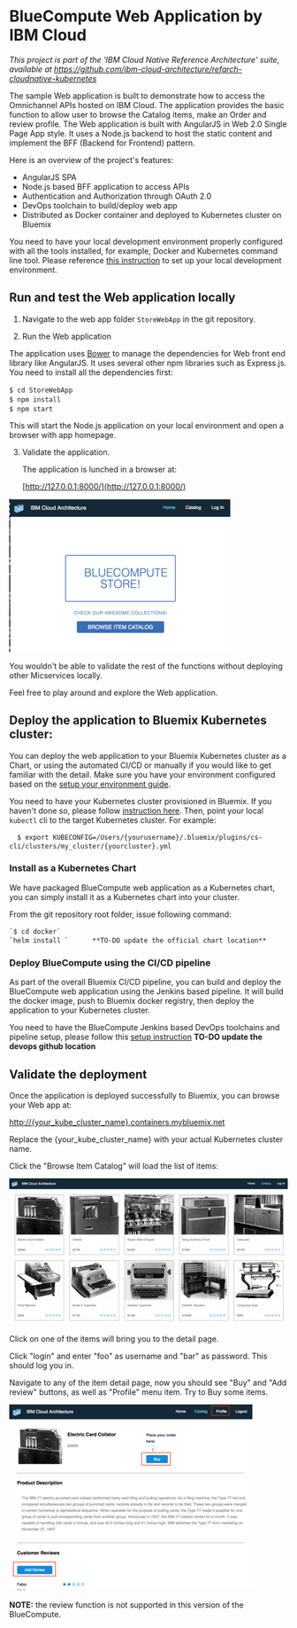 # BlueCompute Web Application by IBM Cloud

*This project is part of the 'IBM Cloud Native Reference Architecture' suite, available at
https://github.com/ibm-cloud-architecture/refarch-cloudnative-kubernetes*

The sample Web application is built to demonstrate how to access the Omnichannel APIs hosted on IBM Cloud. The application provides the basic function to allow user to browse the Catalog items, make an Order and review profile. The Web application is built with AngularJS in Web 2.0 Single Page App style. It uses a Node.js backend to host the static content and implement the BFF (Backend for Frontend) pattern.

Here is an overview of the project's features:
- AngularJS SPA
- Node.js based BFF application to access APIs
- Authentication and Authorization through OAuth 2.0
- DevOps toolchain to build/deploy web app
- Distributed as Docker container and deployed to Kubernetes cluster on Bluemix

You need to have your local development environment properly configured with all the tools installed, for example, Docker and Kubernetes command line tool. Please reference [this instruction](https://github.com/ibm-cloud-architecture/refarch-cloudnative-kubernetes/tree/kube-int#step-1-environment-setup) to set up your local development environment.

## Run and test the Web application locally

1. Navigate to the web app folder `StoreWebApp` in the git repository.

2. Run the Web application

  The application uses [Bower](https://bower.io/) to manage the dependencies for Web front end library like AngularJS. It uses several other npm libraries such as Express.js. You need to install all the dependencies first:

   `$ cd StoreWebApp`  
   `$ npm install`  
   `$ npm start`    

   This will start the Node.js application on your local environment and open a browser with app homepage.

3. Validate the application.

   The application is lunched in a browser at:

   [http://127.0.0.1:8000/](http://127.0.0.1:8000/)

  ![BlueCompute List](static/imgs/bluecompute_web_home.png?raw=true)

  You wouldn't be able to validate the rest of the functions without deploying other Micservices locally.


Feel free to play around and explore the Web application.

## Deploy the application to Bluemix Kubernetes cluster:

You can deploy the web application to your Bluemix Kubernetes cluster as a Chart, or using the automated CI/CD or manually if you would like to get familiar with the detail. Make sure you have your environment configured based on the [setup your environment guide](https://github.com/ibm-cloud-architecture/refarch-cloudnative-kubernetes/tree/kube-int#step-1-environment-setup).

You need to have your Kubernetes cluster provisioned in Bluemix. If you haven't done so, please follow [instruction here](https://github.com/ibm-cloud-architecture/refarch-cloudnative-kubernetes/tree/kube-int#step-2-provision-a-kubernetes-cluster-on-ibm-bluemix-container-service). Then, point your local `kubectl` cli to the target Kubernetes cluster. For example:

```
  $ export KUBECONFIG=/Users/{yourusername}/.bluemix/plugins/cs-cli/clusters/my_cluster/{yourcluster}.yml
```

### Install as a Kubernetes Chart

We have packaged BlueCompute web application as a Kubernetes chart, you can simply install it as a Kubernetes chart into your cluster.

From the git repository root folder, issue following command:

    `$ cd docker`  
    `helm install `      **TO-DO update the official chart location**

### Deploy BlueCompute using the CI/CD pipeline

As part of the overall Bluemix CI/CD pipeline, you can build and deploy the BlueCompute web application using the Jenkins based pipeline. It will build the docker image, push to Bluemix docker registry, then deploy the application to your Kubernetes cluster.

You need to have the BlueCompute Jenkins based DevOps toolchains and pipeline setup, please follow this [setup instruction]() **TO-DO update the devops github location**



## Validate the deployment


Once the application is deployed successfully to Bluemix, you can browse your Web app at:

[http://{your_kube_cluster_name}.containers.mybluemix.net](http://{your_kube_cluster_name}.containers.mybluemix.net)

Replace the {your_kube_cluster_name} with your actual Kubernetes cluster name.

Click the "Browse Item Catalog" will load the list of items:

![BlueCompute Detail](static/imgs/bluemix_25.png?raw=true)

Click on one of the items will bring you to the detail page.

Click "login" and enter "foo" as username and "bar" as password. This should log you in.

Navigate to any of the item detail page, now you should see "Buy" and "Add review" buttons, as well as "Profile" menu item. Try to Buy some items.

![BlueCompute Buy](static/imgs/bluecompute_web_buy.png?raw=true)

**NOTE:** the review function is not supported in this version of the BlueCompute.
